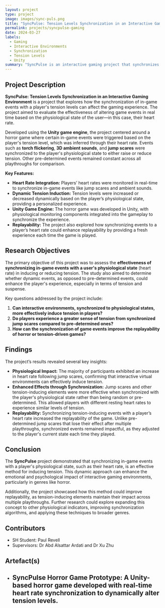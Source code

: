 ```yaml
---
layout: project
type: project
image: images/sync-puls.png
title: "SyncPulse: Tension Levels Synchronization in an Interactive Gaming Environment"
permalink: projects/syncpulse-gaming
date: 2024-03-27
labels:
  - Gaming
  - Interactive Environments
  - Synchronization
  - Tension Levels
  - Unity
summary: "SyncPulse is an interactive gaming project that synchronizes in-game events with a user's tension levels, based on their heart rate, to assess the impact of physiological state-driven game events on player experience."
---
```


## Project Description

**SyncPulse: Tension Levels Synchronization in an Interactive Gaming Environment** is a project that explores how the synchronization of in-game events with a player's tension levels can affect the gaming experience. The project aimed to evaluate the effectiveness of altering game events in real time based on the physiological state of the user—in this case, their heart rate.

Developed using the **Unity game engine**, the project centered around a horror game where certain in-game events were triggered based on the player's tension level, which was inferred through their heart rate. Events such as **torch flickering**, **3D ambient sounds**, and **jump scares** were synchronized to the player's physiological state to either raise or reduce tension. Other pre-determined events remained constant across all playthroughs for comparison.

**Key Features:**
- **Heart Rate Integration:** Players’ heart rates were monitored in real-time to synchronize in-game events like jump scares and ambient sounds.
- **Dynamic Tension Induction:** Tension levels were increased or decreased dynamically based on the player’s physiological state, providing a personalized experience.
- **Unity Game Engine:** The horror game was developed in Unity, with physiological monitoring components integrated into the gameplay to synchronize the experience.
- **Replayability:** The project also explored how synchronizing events to a player’s heart rate could enhance replayability by providing a fresh experience each time the game is played.

## Research Objectives

The primary objective of this project was to assess the **effectiveness of synchronizing in-game events with a user's physiological state** (heart rate) in inducing or reducing tension. The study also aimed to determine whether dynamic events, as opposed to pre-determined events, could enhance the player's experience, especially in terms of tension and suspense.

Key questions addressed by the project include:
1. **Can interactive environments, synchronized to physiological states, more effectively induce tension in players?**
2. **Do players experience a greater sense of tension from synchronized jump scares compared to pre-determined ones?**
3. **How can the synchronization of game events improve the replayability of horror or tension-driven games?**

## Findings

The project’s results revealed several key insights:
- **Physiological Impact:** The majority of participants exhibited an increase in heart rate following jump scares, confirming that interactive virtual environments can effectively induce tension.
- **Enhanced Effects through Synchronization:** Jump scares and other tension-inducing elements were more effective when synchronized with the player's physiological state rather than being random or pre-determined. This allowed players with different resting heart rates to experience similar levels of tension.
- **Replayability:** Synchronizing tension-inducing events with a player’s heart rate increased the replayability of the game. Unlike pre-determined jump scares that lose their effect after multiple playthroughs, synchronized events remained impactful, as they adjusted to the player's current state each time they played.

## Conclusion

The **SyncPulse** project demonstrated that synchronizing in-game events with a player's physiological state, such as their heart rate, is an effective method for inducing tension. This dynamic approach can enhance the emotional and psychological impact of interactive gaming environments, particularly in genres like horror.

Additionally, the project showcased how this method could improve replayability, as tension-inducing elements maintain their impact across multiple playthroughs. Further research could explore expanding this concept to other physiological indicators, improving synchronization algorithms, and applying these techniques to broader genres.

## Contributors
- SH Student: Paul Revell
- Supervisors: Dr Abd Alsattar Ardati and Dr Xu Zhu

## Artefact(s)

- **SyncPulse Horror Game Prototype:** A Unity-based horror game developed with real-time heart rate synchronization to dynamically alter tension levels.
  ---
